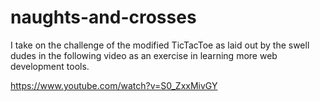 # naughts-and-crosses
I take on the challenge of the modified TicTacToe as laid out by the swell dudes in the following video as an exercise in learning more web development tools.

https://www.youtube.com/watch?v=S0_ZxxMivGY

